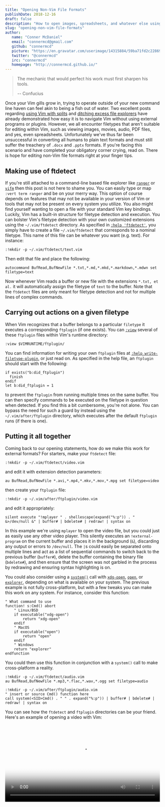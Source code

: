 ```yaml
---
title: "Opening Non-Vim File Formats"
publishDate: 2018-12-16
draft: false
description: "How to open images, spreadsheets, and whatever else using Vim"
slug: "opening-non-vim-file-formats"
author:
   name: "Conner McDaniel"
   email: "connermcd@gmail.com"
   github: "connermcd"
   picture: "https://en.gravatar.com/userimage/14315884/59ba71fd2c2286907838b5afd0b77bef?size=400"
   twitter: "@connermcd"
   irc: "connermcd"
   homepage: "http://connermcd.github.io/"
---
```


> The mechanic that would perfect his work must first sharpen his tools.
>
> -- Confucius

Once your Vim gills grow in, trying to operate outside of your new command line haven can feel akin to being a fish out of water. Two excellent posts regarding [using Vim with splits][1] and [ditching excess file explorers][2] have already demonstrated how easy it is to navigate Vim without using external programs or plugins. However, we all encounter filetypes that aren't suitable for editing within Vim, such as viewing images, movies, audio, PDF files, and yes, even spreadsheets. Unfortunately we've thus far been unsuccessful in converting all humans to plain text formats and must still suffer the treachery of `.docx` and `.pptx` formats. If you're facing this scenario and have completed your obligatory corner crying, read on. There is hope for editing non-Vim file formats right at your finger tips.

## Making use of ftdetect

If you're still attached to a command-line based file explorer like [`ranger`][program-ranger] or [`vifm`][program-vifm] then this post is not here to shame you. You can easily type or map `:vert term ranger` and be on your merry way. This option of course depends on features that may not be available in your version of Vim or tools that may not be present on every system you utilize. You also might find yourself wanting to open a file with your standard Vim key bindings. Luckily, Vim has a built-in structure for filetype detection and execution. You can bolster Vim's filetype detection with your own customized extensions using the `~/.vim/ftdetect` directory. As specified in [`:help 'ftdetect'`][help-ftdetect], you simply have to create a file `~/.vim/ftdetect` that corresponds to a nominal filetype. This name of this file can be whatever you want (e.g. text). For instance:

```vim
:!mkdir -p ~/.vim/ftdetect/text.vim
```

Then edit that file and place the following:

```vim
autocommand BufRead,BufNewFile *.txt,*.md,*.mkd,*.markdown,*.mdwn set filetype=text
```

Now whenever Vim reads a buffer or new file with the extensions `*.txt, et al.` it will automatically assign the filetype of `text` to the buffer. Note that the `ftdetect` files are only meant for filetype detection and not for multiple lines of complex commands.

## Carrying out actions on a given filetype

When Vim recognizes that a buffer belongs to a particular `filetype` it executes a corresponding `ftplugin` (if one exists). You can [`:view`][cmd-view] several of these `ftplugin` files within Vim's runtime directory:

```vim
:view $VIMRUNTIME/ftplugin/
```

You can find information for writing your own `ftplugin` files at [`:help write-filetype-plugin`][help-write-filetype-plugin], or just read on. As specified in the help file, an `ftplugin` should start with the following:

```vim
if exists("b:did_ftplugin")
  finish
endif
let b:did_ftplugin = 1
```

to prevent the `ftplugin` from running multiple times on the same buffer. You can then specify commands to be executed on the filetype in question when detected. If you find this a bit cumbersome, you're not alone. You can bypass the need for such a guard by instead using the `~/.vim/after/ftplugin` directory, which executes after the default `ftplugin` runs (if there is one).

## Putting it all together

Coming back to our opening statements, how do we make this work for external formats? For starters, make your `ftdetect` file:

```vim
:!mkdir -p ~/.vim/ftdetect/video.vim
```

and edit it with extension detection parameters:

```vim
au BufRead,BufNewFile *.avi,*.mp4,*.mkv,*.mov,*.mpg set filetype=video
```

then create your `ftplugin` file:

```vim
:!mkdir -p ~/.vim/after/ftplugin/video.vim
```

and edit it appropriately:

```vim
silent execute "!mplayer " . shellescape(expand("%:p")) . " &>/dev/null &" | buffer# | bdelete# | redraw! | syntax on
```

In this example we're using `mplayer` to open the video file, but you could just as easily use any other video player. This silently executes an `!external-program` on the current buffer and places it in the background (`&`), discarding any output or errors to `/dev/null`. The `|`s could easily be separated onto multiple lines and act as a list of sequential commands to switch back to the previous buffer (`buffer#`), delete the buffer containing the binary file (`bdelete#`), and then ensure that the screen was not garbled in the process by redrawing and ensuring syntax highlighting is on.

You could also consider using a [`system()`][func-system] call with [`xdg-open`][program-xdg-open], [`open`][program-open], or [`explorer`][program-explorer], depending on what is available on your system. The previous example is not fully cross-platform, but with a few tweaks you can make this work on any system. For instance, consider this function:

```vim
" What command to use
function! s:Cmd() abort
    " Linux/BSD
    if executable("xdg-open")
        return "xdg-open"
    endif
    " MacOS
    if executable("open")
        return "open"
    endif
    " Windows
    return "explorer"
endfunction
```

You could then use this function in conjunction with a `system()` call to make cross-platform a reality.

```vim
:!mkdir -p ~/.vim/ftdetect/audio.vim
au BufRead,BufNewFile *.mp3,*.flac,*.wav,*.ogg set filetype=audio

:!mkdir -p ~/.vim/after/ftplugin/audio.vim
" insert or source Cmd() function here
call system(<SID>Cmd() . " " . expand("%:p")) | buffer# | bdelete# | redraw! | syntax on
```

You can see how the `ftdetect` and `ftplugin` directories can be your friend. Here's an example of opening a video with Vim:

<video controls width="100%" poster="../connermcd-opening-non-vim-file-formats/cut.png">
<source src="../connermcd-non-vim-other-file-formats/cut.mp4" type="video/mp4">
<source src="../connermcd-non-vim-other-file-formats/cut.webm" type="video/webm">
<source src="../connermcd-non-vim-other-file-formats/cut.ogv" type="video/ogg">
Sorry, your browser doesn't support embedded videos, but <a href="../connermcd-non-vim-other-file-formats/cut.mp4">you can download it</a>.
</video>


[1]: /2018/one-vim/
[2]: /2018/death-by-a-thousand-files/
[cmd-view]: http://vimdoc.sourceforge.net/htmldoc/editing.html#:view
[func-system]: http://vimdoc.sourceforge.net/htmldoc/eval.html#system()
[help-ftdetect]: http://vimdoc.sourceforge.net/htmldoc/filetype.html#ftdetect
[help-write-filetype-plugin]: http://vimdoc.sourceforge.net/htmldoc/usr_41.html#write-filetype-plugin
[program-explorer]: https://ss64.com/nt/explorer.html
[program-open]: https://ss64.com/osx/open.html
[program-ranger]: https://ranger.github.io/
[program-vifm]: https://vifm.info/
[program-xdg-open]: https://ss64.com/bash/xdg-open.html
